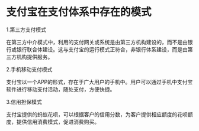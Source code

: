 

# 支付宝在支付体系中存在的模式

1.第三方支付模式 

在第三方中介模式中，利用的支付网关或系统是由第三方机构建设的，而不是由银行或银行联合体建设。这与支付宝的运行模式正符合，非银行体系建设，而是由第三方机构提供服务。

2.手机移动支付模式 

支付宝以一个APP的形式，存在于广大用户的手机中。用户可以通过手机中支付宝软件进行移动支付活动，随处支付，方便快捷。

3.信用担保模式

支付宝提供的蚂蚁花呗，可以根据客户的信用分数，为客户提供相应额度的花呗额度，提供信用消费模式，促进消费购买。